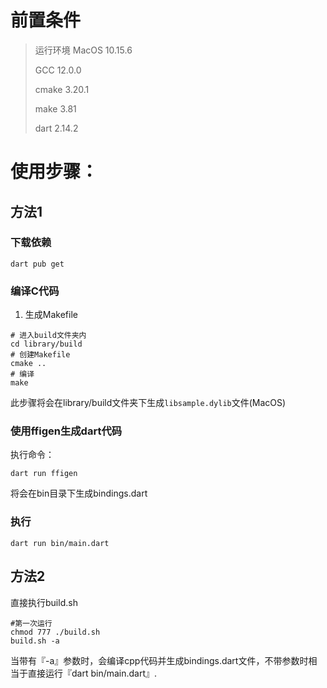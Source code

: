
# 前置条件

> 运行环境 MacOS 10.15.6
> 
> GCC 12.0.0
> 
> cmake 3.20.1
>
> make 3.81
>
> dart 2.14.2

# 使用步骤：

## 方法1
### 下载依赖
```
dart pub get
```

### 编译C代码

1. 生成Makefile

```shell
# 进入build文件夹内
cd library/build
# 创建Makefile
cmake ..
# 编译
make
```

此步骤将会在library/build文件夹下生成`libsample.dylib`文件(MacOS)

### 使用ffigen生成dart代码

执行命令：
```
dart run ffigen
```
将会在bin目录下生成bindings.dart

### 执行
```
dart run bin/main.dart
```

## 方法2
直接执行build.sh
```
#第一次运行
chmod 777 ./build.sh
build.sh -a
```
当带有『-a』参数时，会编译cpp代码并生成bindings.dart文件，不带参数时相当于直接运行『dart bin/main.dart』.
